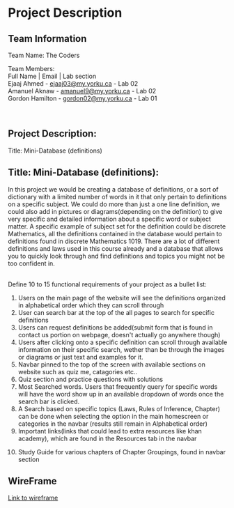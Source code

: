 # Project Description

## Team Information

Team Name: The Coders

Team Members: <br />
Full Name | Email | Lab section <br />
Ejaaj Ahmed - ejaaj03@my.yorku.ca - Lab 02 <br />
Amanuel Aknaw - amanuel9@my.yorku.ca - Lab 02 <br />
Gordon Hamilton - gordon02@my.yorku.ca - Lab 01

<br />

## Project Description:

Title: Mini-Database (definitions)
## Title: Mini-Database (definitions):
In this project we would be creating a database of definitions, or a sort of dictionary with a limited number of words in it that only pertain to definitions on a specific subject. We could do more than just a one line definition, we could also add in pictures or diagrams(depending on the definition) to give very specific and detailed information about a specific word or subject matter. A specific example of subject set for the definition could be discrete Mathematics, all the definitions contained in the database would pertain to definitions found in discrete Mathematics 1019. There are a lot of different definitions and laws used in this course already and a database that allows you to quickly look through and find definitions and topics you might not be too confident in.  
<br />

Define 10 to 15 functional requirements of your project as a bullet list:
1. Users on the main page of the website will see the definitions organized in alphabetical order which they can scroll through 
2. User can search bar at the top of the all pages to search for specific definitions
3. Users can request definitions be added(submit form that is found in contact us portion on webpage, doesn't actually go anywhere though)
4. Users after clicking onto a specific definition can scroll through available information on their specific search, wether than be through the images or diagrams or just text and examples for it.
5. Navbar pinned to the top of the screen with available sections on website such as quiz me, catagories etc..
6. Quiz section and practice questions with solutions 
6. Most Searched words. Users that frequently query for specific words will have the word show up in an available dropdown of words once the search bar is clicked.
7. A Search based on specific topics (Laws, Rules of Inference, Chapter) can be done when selecting the option in the main homescreen or categories in the navbar (results still remain in Alphabetical order)
8. Important links(links that could lead to extra resources like khan academy), which are found in the Resources tab in the navbar
<!-- 9. Important Date Reminder(Test, quiz and assignment dates) -->
10. Study Guide for various chapters of Chapter Groupings, found in navbar section


## WireFrame

<a href="./2_thecoders3.pdf">Link to wireframe</a>